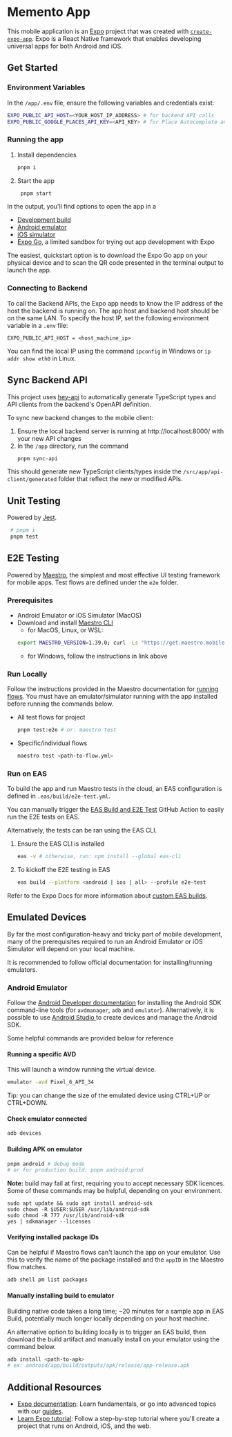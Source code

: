 # Memento App

This mobile application is an [Expo](https://expo.dev) project that was created with [`create-expo-app`](https://www.npmjs.com/package/create-expo-app). Expo is a React Native framework that enables developing universal apps for both Android and iOS.

## Get Started

### Environment Variables

In the `/app/.env` file, ensure the following variables and credentials exist:

```bash
EXPO_PUBLIC_API_HOST=<YOUR_HOST_IP_ADDRESS> # for backend API calls
EXPO_PUBLIC_GOOGLE_PLACES_API_KEY=<API_KEY> # for Place Autocomplete and Place Details
```

### Running the app

1. Install dependencies

   ```bash
   pnpm i
   ```

2. Start the app

   ```bash
    pnpm start
   ```

In the output, you'll find options to open the app in a

- [Development build](https://docs.expo.dev/develop/development-builds/introduction/)
- [Android emulator](https://docs.expo.dev/workflow/android-studio-emulator/)
- [iOS simulator](https://docs.expo.dev/workflow/ios-simulator/)
- [Expo Go](https://expo.dev/go), a limited sandbox for trying out app development with Expo

The easiest, quickstart option is to download the Expo Go app on your physical device and to scan the QR code presented in the terminal output to launch the app.

### Connecting to Backend

To call the Backend APIs, the Expo app needs to know the IP address of the host the backend is running on. The app host and backend host should be on the same LAN. To specify the host IP, set the following environment variable in a `.env` file:

```
EXPO_PUBLIC_API_HOST = <host_machine_ip>
```

You can find the local IP using the command `ipconfig` in Windows or `ip addr show eth0` in Linux.

## Sync Backend API

This project uses [hey-api](https://heyapi.dev/) to automatically generate TypeScript types and API clients from the backend's OpenAPI definition.

To sync new backend changes to the mobile client:

1. Ensure the local backend server is running at http://localhost:8000/ with your new API changes
2. In the `/app` directory, run the command
   ```bash
   pnpm sync-api
   ```

This should generate new TypeScript clients/types inside the `/src/app/api-client/generated` folder that reflect the new or modified APIs.

## Unit Testing

Powered by [Jest](https://jestjs.io/).

```bash
 # pnpm i
 pnpm test
```

## E2E Testing

Powered by [Maestro](https://maestro.mobile.dev/), the simplest and most effective UI testing framework for mobile apps. Test flows are defined under the `e2e` folder.

### Prerequisites

- Android Emulator or iOS Simulator (MacOS)
- Download and install [Maestro CLI](https://maestro.mobile.dev/getting-started/installing-maestro)
  - for MacOS, Linux, or WSL:
  ```bash
  export MAESTRO_VERSION=1.39.0; curl -Ls "https://get.maestro.mobile.dev" | bash
  ```
  - for Windows, follow the instructions in link above

### Run Locally

Follow the instructions provided in the Maestro documentation for [running flows](https://maestro.mobile.dev/getting-started/writing-your-first-flow). You must have an emulator/simulator running with the app installed before running the commands below.

- All test flows for project
  ```bash
  pnpm test:e2e # or: maestro test
  ```
- Specific/individual flows
  ```bash
  maestro test <path-to-flow.yml>
  ```

### Run on EAS

To build the app and run Maestro tests in the cloud, an EAS configuration is defined in `.eas/build/e2e-test.yml`.

You can manually trigger the [EAS Build and E2E Test](https://github.com/owencooke/memento/actions/workflows/app-build.yml) GitHub Action to easily run the E2E tests on EAS.

Alternatively, the tests can be ran using the EAS CLI.

1. Ensure the EAS CLI is installed
   ```bash
   eas -v # otherwise, run: npm install --global eas-cli
   ```
2. To kickoff the E2E testing in EAS
   ```bash
   eas build --platform <android | ios | all> --profile e2e-test
   ```

Refer to the Expo Docs for more information about [custom EAS builds](https://docs.expo.dev/custom-builds/schema/#easmaestro_test).

## Emulated Devices

By far the most configuration-heavy and tricky part of mobile development, many of the prerequisites required to run an Android Emulator or iOS Simulator will depend on your local machine.

It is recommended to follow official documentation for installing/running emulators.

### Android Emulator

Follow the [Android Developer documentation](https://developer.android.com/tools) for installing the Android SDK command-line tools (for `avdmanager`, `adb` and `emulator`). Alternatively, it is possible to use [Android Studio ](https://developer.android.com/tools/sdkmanager) to create devices and manage the Android SDK.

Some helpful commands are provided below for reference

#### Running a specific AVD

This will launch a window running the virtual device.

```bash
emulator -avd Pixel_6_API_34
```

Tip: you can change the size of the emulated device using CTRL+UP or CTRL+DOWN.

#### Check emulator connected

```bash
adb devices
```

#### Building APK on emulator

```bash
pnpm android # debug mode
# or for production build: pnpm android:prod
```

**Note:** build may fail at first, requiring you to accept necessary SDK licences. Some of these commands may be helpful, depending on your environment.

```
sudo apt update && sudo apt install android-sdk
sudo chown -R $USER:$USER /usr/lib/android-sdk
sudo chmod -R 777 /usr/lib/android-sdk
yes | sdkmanager --licenses
```

#### Verifying installed package IDs

Can be helpful if Maestro flows can't launch the app on your emulator. Use this to verify the name of the package installed and the `appID` in the Maestro flow matches.

```bash
adb shell pm list packages
```

#### Manually installing build to emulator

Building native code takes a long time; ~20 minutes for a sample app in EAS Build, potentially much longer locally depending on your host machine.

An alternative option to building locally is to trigger an EAS build, then download the build artifact and manually install on your emulator using the command below.

```bash
adb install <path-to-apk>
# ex: android/app/build/outputs/apk/release/app-release.apk
```

## Additional Resources

- [Expo documentation](https://docs.expo.dev/): Learn fundamentals, or go into advanced topics with our [guides](https://docs.expo.dev/guides).
- [Learn Expo tutorial](https://docs.expo.dev/tutorial/introduction/): Follow a step-by-step tutorial where you'll create a project that runs on Android, iOS, and the web.

